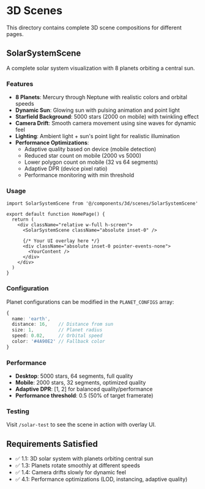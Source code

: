 # 3D Scenes

This directory contains complete 3D scene compositions for different pages.

## SolarSystemScene

A complete solar system visualization with 8 planets orbiting a central sun.

### Features

- **8 Planets**: Mercury through Neptune with realistic colors and orbital speeds
- **Dynamic Sun**: Glowing sun with pulsing animation and point light
- **Starfield Background**: 5000 stars (2000 on mobile) with twinkling effect
- **Camera Drift**: Smooth camera movement using sine waves for dynamic feel
- **Lighting**: Ambient light + sun's point light for realistic illumination
- **Performance Optimizations**:
  - Adaptive quality based on device (mobile detection)
  - Reduced star count on mobile (2000 vs 5000)
  - Lower polygon count on mobile (32 vs 64 segments)
  - Adaptive DPR (device pixel ratio)
  - Performance monitoring with min threshold

### Usage

```tsx
import SolarSystemScene from '@/components/3d/scenes/SolarSystemScene'

export default function HomePage() {
  return (
    <div className="relative w-full h-screen">
      <SolarSystemScene className="absolute inset-0" />
      
      {/* Your UI overlay here */}
      <div className="absolute inset-0 pointer-events-none">
        <YourContent />
      </div>
    </div>
  )
}
```

### Configuration

Planet configurations can be modified in the `PLANET_CONFIGS` array:

```typescript
{
  name: 'earth',
  distance: 16,    // Distance from sun
  size: 1,         // Planet radius
  speed: 0.02,     // Orbital speed
  color: '#4A90E2' // Fallback color
}
```

### Performance

- **Desktop**: 5000 stars, 64 segments, full quality
- **Mobile**: 2000 stars, 32 segments, optimized quality
- **Adaptive DPR**: [1, 2] for balanced quality/performance
- **Performance threshold**: 0.5 (50% of target framerate)

### Testing

Visit `/solar-test` to see the scene in action with overlay UI.

## Requirements Satisfied

- ✅ 1.1: 3D solar system with planets orbiting central sun
- ✅ 1.3: Planets rotate smoothly at different speeds
- ✅ 1.4: Camera drifts slowly for dynamic feel
- ✅ 4.1: Performance optimizations (LOD, instancing, adaptive quality)
